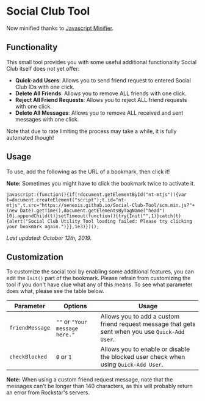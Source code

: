# Social Club Tool
Now minified thanks to [Javascript Minifier](https://javascript-minifier.com/).

## Functionality
This small tool provides you with some useful additional functionality Social Club itself does not yet offer:

- **Quick-add Users**: Allows you to send friend request to entered Social Club IDs with one click.
- **Delete All Friends**: Allows you to remove ALL friends with one click.
- **Reject All Friend Requests**: Allows you to reject ALL friend requests with one click.
- **Delete All Messages**: Allows you to remove ALL received and sent messages with one click.

Note that due to rate limiting the process may take a while, it is fully automated though!

## Usage
To use, add the following as the URL of a bookmark, then click it!

**Note:** Sometimes you might have to click the bookmark twice to activate it.

```
javascript:(function(){if(!document.getElementById("nt-mtjs")){var t=document.createElement("script");t.id="nt-mtjs",t.src="https://senexis.github.io/Social-Club-Tool/scm.min.js?"+(new Date).getTime(),document.getElementsByTagName("head")[0].appendChild(t)}setTimeout(function(){try{Init("",1)}catch(t){alert("Social Club Utility Tool loading failed: Please try clicking your bookmark again.")}},1e3)})();
```

*Last updated: October 12th, 2019.*

## Customization
To customize the social tool by enabling some additional features, you can edit the `Init()` part of the bookmark. Please refrain from customizing the tool if you don't have clue what any of this means. To see what parameter does what, please see the table below.

Parameter | Options | Usage
--- | --- | ---
`friendMessage` | `""` or `"Your message here."` | Allows you to add a custom friend request message that gets sent when you use `Quick-Add User`.
`checkBlocked` | `0` or `1` | Allows you to enable or disable the blocked user check when using `Quick-Add User`.

**Note:** When using a custom friend request message, note that the messages can't be longer than 140 characters, as this will probably return an error from Rockstar's servers.
